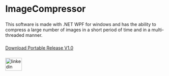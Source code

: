 <h1 align="left">ImageCompressor</h1>

###

<p align="left">This software is made with .NET WPF for windows and has the ability to compress a large number of images in a short period of time and in a multi-threaded manner.</p>

###

###

<a href="https://ministerdv.com/Home/GetImageCompressor?type=zip">Download Portable Release V1.0</a>

###

<div align="left">
  <a href="https://www.linkedin.com/in/ministerdv" target="_blank">
    <img src="https://raw.githubusercontent.com/maurodesouza/profile-readme-generator/master/src/assets/icons/social/linkedin/default.svg" width="52" height="40" alt="linkedin logo"  />
  </a>
</div>

###